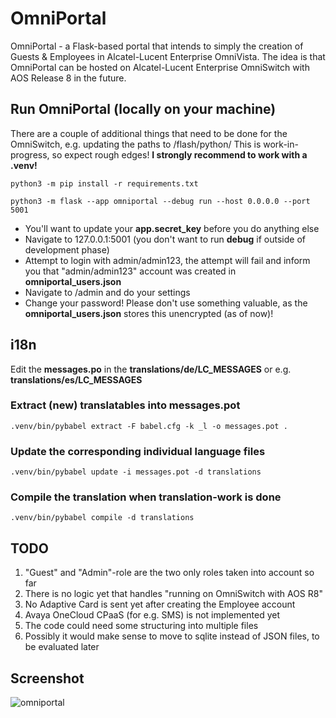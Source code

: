 
# OmniPortal

OmniPortal - a Flask-based portal that intends to simply the creation of Guests &amp; Employees in Alcatel-Lucent Enterprise OmniVista.
The idea is that OmniPortal can be hosted on Alcatel-Lucent Enterprise OmniSwitch with AOS Release 8 in the future.

## Run OmniPortal (locally on your machine)

There are a couple of additional things that need to be done for the OmniSwitch, e.g. updating the paths to /flash/python/
This is work-in-progress, so expect rough edges! **I strongly recommend to work with a .venv!**

`python3 -m pip install -r requirements.txt`

`python3 -m flask --app omniportal --debug run --host 0.0.0.0 --port 5001`

- You'll want to update your **app.secret_key** before you do anything else
- Navigate to 127.0.0.1:5001 (you don't want to run **debug** if outside of development phase)
- Attempt to login with admin/admin123, the attempt will fail and inform you that "admin/admin123" account was created in **omniportal_users.json**
- Navigate to /admin and do your settings
- Change your password! Please don't use something valuable, as the **omniportal_users.json** stores this unencrypted (as of now)!

## i18n

Edit the **messages.po** in the **translations/de/LC_MESSAGES** or e.g. **translations/es/LC_MESSAGES**

### Extract (new) translatables into messages.pot

`.venv/bin/pybabel extract -F babel.cfg -k _l -o messages.pot .`

### Update the corresponding individual language files

`.venv/bin/pybabel update -i messages.pot -d translations`

### Compile the translation when translation-work is done

`.venv/bin/pybabel compile -d translations`

## TODO

1. "Guest" and "Admin"-role are the two only roles taken into account so far
2. There is no logic yet that handles "running on OmniSwitch with AOS R8"
3. No Adaptive Card is sent yet after creating the Employee account
4. Avaya OneCloud CPaaS (for e.g. SMS) is not implemented yet
5. The code could need some structuring into multiple files
6. Possibly it would make sense to move to sqlite instead of JSON files, to be evaluated later

## Screenshot

![omniportal](https://user-images.githubusercontent.com/5174414/193449734-003135ea-279c-47f2-be88-0051321efc74.png)

